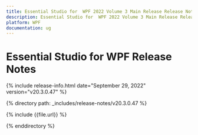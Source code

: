 ```yaml
---
title: Essential Studio for  WPF 2022 Volume 3 Main Release Release Notes  
description: Essential Studio for  WPF 2022 Volume 3 Main Release Release Notes  
platform: WPF
documentation: ug
---
```


# Essential Studio for  WPF  Release Notes  

{% include release-info.html date="September 29, 2022"  version="v20.3.0.47" %} 

{% directory path: _includes/release-notes/v20.3.0.47 %}

{% include {{file.url}} %}

{% enddirectory %}
